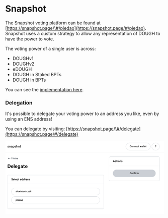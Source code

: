 # Snapshot

The Snapshot voting platform can be found at [https://snapshot.page/\#/piedao](https://snapshot.page/#/piedao). Snapshot uses a custom strategy to allow any representation of DOUGH to have the power to vote.  
  
The voting power of a single user is across:

* DOUGHv1
* DOUGHv2
* eDOUGH
* DOUGH in Staked BPTs
* DOUGH in BPTs

You can see the [implementation here](https://github.com/snapshot-labs/snapshot.js/blob/master/src/strategies/piedao/index.ts).  


### Delegation

It's possible to delegate your voting power to an address you like, even by using an ENS address!

You can delegate by visiting: [https://snapshot.page/\#/delegate](https://snapshot.page/#/delegate)

![](../.gitbook/assets/screenshot-2021-03-07-at-02.00.01.png)



